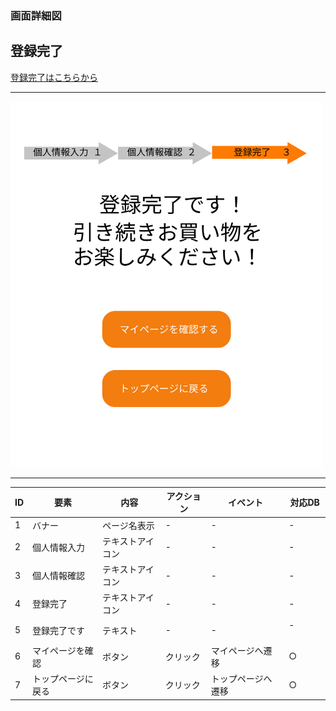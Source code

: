 ### 画面詳細図
## 登録完了
[登録完了はこちらから](https://www.figma.com/file/rUvTDFi7dW0gLsiQyKt4eX/登録完了?node-id=0%3A1)
****
<img src="../img/登録完了.png" width="500">

****
| ID | 要素 | 内容 | アクション | イベント | 対応DB |
|----|------|------|------------|----------|--------|
|1   |バナー|ページ名表示|-      |-          |-        |
|2   |個人情報入力|テキストアイコン|-        |-      |-|
|3   |個人情報確認|テキストアイコン|-        |-      |-|
|4   |登録完了|テキストアイコン|-        　　|-      |-|
|5   |登録完了です|テキスト|-      |-　　　　|-  　　　|
|6   |マイページを確認|ボタン|クリック|マイページへ遷移|○|
|7   |トップページに戻る|ボタン|クリック|トップページへ遷移|○|


